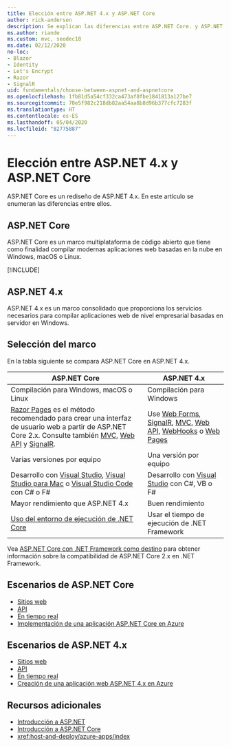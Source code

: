 ```yaml
---
title: Elección entre ASP.NET 4.x y ASP.NET Core
author: rick-anderson
description: Se explican las diferencias entre ASP.NET Core. y ASP.NET 4.x, y cómo elegir entre ellos.
ms.author: riande
ms.custom: mvc, seodec18
ms.date: 02/12/2020
no-loc:
- Blazor
- Identity
- Let's Encrypt
- Razor
- SignalR
uid: fundamentals/choose-between-aspnet-and-aspnetcore
ms.openlocfilehash: 1fb81d5a54cf332ca473af8fbe1841813a127be7
ms.sourcegitcommit: 70e5f982c218db82aa54aa8b8d96b377cfc7283f
ms.translationtype: HT
ms.contentlocale: es-ES
ms.lasthandoff: 05/04/2020
ms.locfileid: "82775887"
---
```

# <a name="choose-between-aspnet-4x-and-aspnet-core"></a>Elección entre ASP.NET 4.x y ASP.NET Core

ASP.NET Core es un rediseño de ASP.NET 4.x. En este artículo se enumeran las diferencias entre ellos.

## <a name="aspnet-core"></a>ASP.NET Core

ASP.NET Core es un marco multiplataforma de código abierto que tiene como finalidad compilar modernas aplicaciones web basadas en la nube en Windows, macOS o Linux.

[!INCLUDE[](~/includes/benefits.md)]

## <a name="aspnet-4x"></a>ASP.NET 4.x

ASP.NET 4.x es un marco consolidado que proporciona los servicios necesarios para compilar aplicaciones web de nivel empresarial basadas en servidor en Windows.

## <a name="framework-selection"></a>Selección del marco

En la tabla siguiente se compara ASP.NET Core en ASP.NET 4.x.

| ASP.NET Core | ASP.NET 4.x |
|---|---|
|Compilación para Windows, macOS o Linux|Compilación para Windows|
|[Razor Pages](xref:razor-pages/index) es el método recomendado para crear una interfaz de usuario web a partir de ASP.NET Core 2.x. Consulte también [MVC](xref:mvc/overview), [Web API](xref:tutorials/first-web-api) y [SignalR](xref:signalr/introduction).|Use [Web Forms](/aspnet/web-forms), [SignalR](/aspnet/signalr), [MVC](/aspnet/mvc), [Web API](/aspnet/web-api/), [WebHooks](/aspnet/webhooks/) o [Web Pages](/aspnet/web-pages)|
|Varias versiones por equipo|Una versión por equipo|
|Desarrollo con [Visual Studio](https://visualstudio.microsoft.com/vs/), [Visual Studio para Mac](https://visualstudio.microsoft.com/vs/mac/) o [Visual Studio Code](https://code.visualstudio.com/) con C# o F#|Desarrollo con [Visual Studio](https://visualstudio.microsoft.com/vs/) con C#, VB o F#|
|Mayor rendimiento que ASP.NET 4.x|Buen rendimiento|
|[Uso del entorno de ejecución de .NET Core](/dotnet/standard/choosing-core-framework-server)|Usar el tiempo de ejecución de .NET Framework|

Vea [ASP.NET Core con .NET Framework como destino](xref:index#target-framework) para obtener información sobre la compatibilidad de ASP.NET Core 2.x en .NET Framework.

## <a name="aspnet-core-scenarios"></a>Escenarios de ASP.NET Core

* [Sitios web](xref:tutorials/first-mvc-app/index)
* [API](xref:tutorials/first-web-api)
* [En tiempo real](xref:signalr/introduction)
* [Implementación de una aplicación ASP.NET Core en Azure](/azure/app-service/app-service-web-get-started-dotnet)

## <a name="aspnet-4x-scenarios"></a>Escenarios de ASP.NET 4.x

* [Sitios web](/aspnet/mvc)
* [API](/aspnet/web-api)
* [En tiempo real](/aspnet/signalr)
* [Creación de una aplicación web ASP.NET 4.x en Azure](/azure/app-service/app-service-web-get-started-dotnet-framework)

## <a name="additional-resources"></a>Recursos adicionales

* [Introducción a ASP.NET](/aspnet/overview)
* [Introducción a ASP.NET Core](xref:index)
* <xref:host-and-deploy/azure-apps/index>
